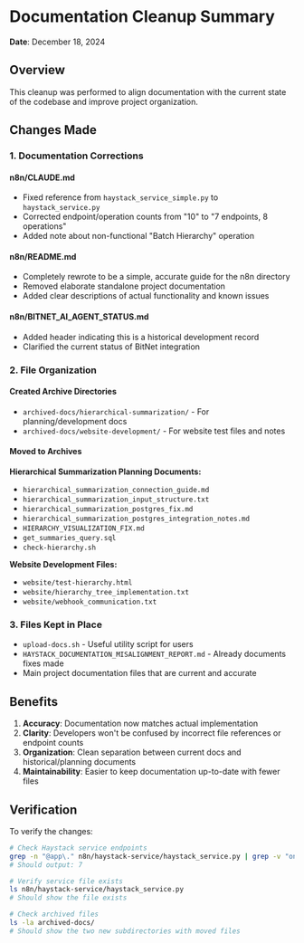# Documentation Cleanup Summary

**Date**: December 18, 2024

## Overview

This cleanup was performed to align documentation with the current state of the codebase and improve project organization.

## Changes Made

### 1. Documentation Corrections

#### n8n/CLAUDE.md
- Fixed reference from `haystack_service_simple.py` to `haystack_service.py`
- Corrected endpoint/operation counts from "10" to "7 endpoints, 8 operations"
- Added note about non-functional "Batch Hierarchy" operation

#### n8n/README.md
- Completely rewrote to be a simple, accurate guide for the n8n directory
- Removed elaborate standalone project documentation
- Added clear descriptions of actual functionality and known issues

#### n8n/BITNET_AI_AGENT_STATUS.md
- Added header indicating this is a historical development record
- Clarified the current status of BitNet integration

### 2. File Organization

#### Created Archive Directories
- `archived-docs/hierarchical-summarization/` - For planning/development docs
- `archived-docs/website-development/` - For website test files and notes

#### Moved to Archives
**Hierarchical Summarization Planning Documents:**
- `hierarchical_summarization_connection_guide.md`
- `hierarchical_summarization_input_structure.txt`
- `hierarchical_summarization_postgres_fix.md`
- `hierarchical_summarization_postgres_integration_notes.md`
- `HIERARCHY_VISUALIZATION_FIX.md`
- `get_summaries_query.sql`
- `check-hierarchy.sh`

**Website Development Files:**
- `website/test-hierarchy.html`
- `website/hierarchy_tree_implementation.txt`
- `website/webhook_communication.txt`

### 3. Files Kept in Place

- `upload-docs.sh` - Useful utility script for users
- `HAYSTACK_DOCUMENTATION_MISALIGNMENT_REPORT.md` - Already documents fixes made
- Main project documentation files that are current and accurate

## Benefits

1. **Accuracy**: Documentation now matches actual implementation
2. **Clarity**: Developers won't be confused by incorrect file references or endpoint counts
3. **Organization**: Clean separation between current docs and historical/planning documents
4. **Maintainability**: Easier to keep documentation up-to-date with fewer files

## Verification

To verify the changes:
```bash
# Check Haystack service endpoints
grep -n "@app\." n8n/haystack-service/haystack_service.py | grep -v "on_event" | wc -l
# Should output: 7

# Verify service file exists
ls n8n/haystack-service/haystack_service.py
# Should show the file exists

# Check archived files
ls -la archived-docs/
# Should show the two new subdirectories with moved files
```